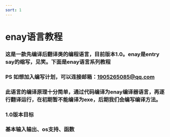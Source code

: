 ```yaml
---
sort: 1
---
```


# enay语言教程
### 这是一款先编译后翻译类的编程语言，目前版本1.0。enay是entry say的缩写，见笑。下面是enay语言系列教程
### PS  如想加入编写计划，可以连接邮箱：1905265085@qq.com
### 此语言的编译原理十分简单，通过代码编译为enay编译器语言，再逐行翻译运行，在初期暂不能编译为exe，后期我们会编写编译方法。
### 1.0版本目标
### 基本输入输出、os支持、函数
